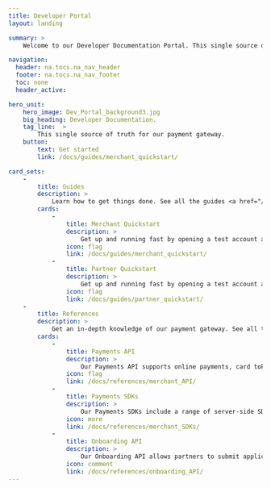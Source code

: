 ```yaml
---
title: Developer Portal
layout: landing

summary: >
    Welcome to our Developer Documentation Portal. This single source of truth for our payment gateway.

navigation:
  header: na.tocs.na_nav_header
  footer: na.tocs.na_nav_footer
  toc: none
  header_active:

hero_unit:
    hero_image: Dev_Portal_background3.jpg
    big_heading: Developer Documentation.
    tag_line:  >
        This single source of truth for our payment gateway.
    button:
        text: Get started
        link: /docs/guides/merchant_quickstart/

card_sets:
    -  
        title: Guides
        description: >
            Learn how to get things done. See all the guides <a href="/docs/guides">here.</a>
        cards:
            -
                title: Merchant Quickstart
                description: >
                    Get up and running fast by opening a test account and hitting a few of our API endpoints.
                icon: flag
                link: /docs/guides/merchant_quickstart/
            -
                title: Partner Quickstart
                description: >
                    Get up and running fast by opening a test account and hitting a few of our API endpoints.
                icon: flag
                link: /docs/guides/partner_quickstart/
    -
        title: References
        description: >
            Get an in-depth knowledge of our payment gateway. See all the references <a href="/docs/references">here.</a>
        cards:
            -
                title: Payments API
                description: >
                    Our Payments API supports online payments, card tokenization, payment profiles and reporting.
                icon: flag
                link: /docs/references/merchant_API/
            -
                title: Payments SDKs
                description: >
                    Our Payments SDKs include a range of server-side SDKs, mobile SDKs for Android and iOS, and a browser SDK.
                icon: more
                link: /docs/references/merchant_SDKs/
            -
                title: Onboarding API
                description: >
                    Our Onboarding API allows partners to submit applications on behalf of new sub-merchants.
                icon: comment
                link: /docs/references/onboarding_API/
---
```

